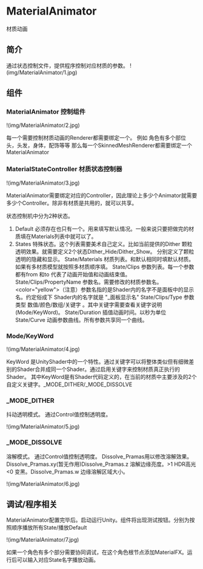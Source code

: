 ﻿# MaterialAnimator 

材质动画

## 简介 

通过状态控制文件，提供程序控制对应材质的参数。
!(img/MaterialAnimator/1.jpg)


## 组件 
### MaterialAnimator 控制组件 

!(img/MaterialAnimator/2.jpg)

每一个需要控制材质动画的Renderer都需要绑定一个。
例如 角色有多个部位 头，头发，身体，配饰等等 那么每一个SkinnedMeshRenderer都需要绑定一个MaterialAnimator

### MaterialStateController 材质状态控制器 

!(img/MaterialAnimator/3.jpg)

MaterialAnimator需要绑定对应的Controller，因此理论上多少个Animator就需要多少个Controller。除非有材质是共用的，就可以共享。

状态控制机中分为2种状态。
1.	Default 必须存在也只有一个。用来填写默认情况。一般来说只要把做完的材质填在Materials列表中就可以了。
2.	States 特殊状态。这个列表需要美术自己定义。比如当前提供的Dither 颗粒透明效果。就需要定义2个状态Dither_Hide/Dither_Show。
分别定义了颗粒透明的隐藏和显示。
State/Materials 材质列表。和默认相同时填默认材质。如果有多材质模型就按照多材质顺序填。
State/Clips 参数列表。每一个参数都有from 和to 代表了动画开始值和动画结束值。
State/Clips/PropertyName 参数名。需要修改的材质参数名。<color="yellow">（注意）参数名指的是Shader内的名字不是面板中的显示名。约定俗成下 Shader内的名字就是 "_面板显示名"</color>
State/Clips/Type 参数类型 数值/颜色/数组/关键字 。其中关键字需要查看关键字说明(Mode/KeyWord)。
State/Duration 插值动画时间。以秒为单位
State/Curve 动画参数曲线。所有参数共享同一个曲线。

### Mode/KeyWord
!(img/MaterialAnimator/4.jpg)

KeyWord 是UnityShader中的一个特性。通过关键字可以将整体类似但有细微差别的Shader合并成同一个Shader。通过启用关键字来控制材质真正执行的Shader。
其中KeyWord是有Shader代码定义的，在当前的材质中主要涉及的2个自定义关键字。_MODE_DITHER/_MODE_DISSOLVE

### _MODE_DITHER 
抖动透明模式。
通过Control值控制透明度。

!(img/MaterialAnimator/5.jpg)

### _MODE_DISSOLVE 
溶解模式。
通过Control值控制透明度。
Dissolve_Pramas用以修改溶解效果。Dissolve_Pramas.xy(暂无作用)Dissolve_Pramas.z 溶解边缘亮度。>1 HDR高光 <0 变黑。Dissolve_Pramas.w 边缘溶解区域大小。

!(img/MaterialAnimator/6.jpg)

## 调试/程序相关 
MaterialAnimator配置完毕后。启动运行Unity。组件将出现测试按钮。分别为按照顺序播放所有State/播放Default

!(img/MaterialAnimator/7.jpg)

如果一个角色有多个部分需要协同调试，在这个角色根节点添加MaterialFX。运行后可以输入对应State名字播放动画。
